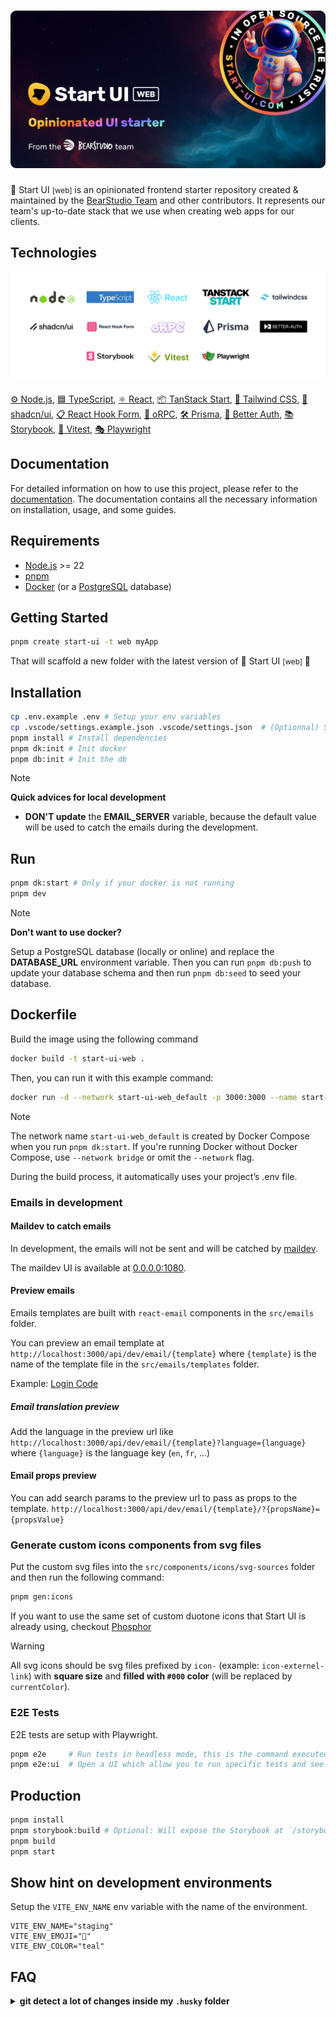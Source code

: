 <h1 align="center"><img src=".github/assets/thumbnail.png" alt="Start UI Web" /></h1>

🚀 Start UI <small>[web]</small> is an opinionated frontend starter repository created & maintained by the [BearStudio Team](https://www.bearstudio.fr/team) and other contributors.
It represents our team's up-to-date stack that we use when creating web apps for our clients.


## Technologies

<div align="center" style="margin: 0 0 16px 0"><img src=".github/assets/tech-logos.png" alt="Technologies logos of the starter" /></div>

[⚙️ Node.js](https://nodejs.org), [🟦 TypeScript](https://www.typescriptlang.org/), [⚛️ React](https://react.dev/), [📦 TanStack Start](https://tanstack.com/start), [💨 Tailwind CSS](https://tailwindcss.com/), [🧩 shadcn/ui](https://ui.shadcn.com/), [📋 React Hook Form](https://react-hook-form.com/), [🔌 oRPC](https://orpc.unnoq.com/), [🛠 Prisma](https://www.prisma.io/), [🔐 Better Auth](https://www.better-auth.com/), [📚 Storybook](https://storybook.js.org/), [🧪 Vitest](https://vitest.dev/), [🎭 Playwright](https://playwright.dev/)

## Documentation

For detailed information on how to use this project, please refer to the [documentation](https://docs.web.start-ui.com). The documentation contains all the necessary information on installation, usage, and some guides.

## Requirements

* [Node.js](https://nodejs.org) >= 22
* [pnpm](https://pnpm.io/)
* [Docker](https://www.docker.com/) (or a [PostgreSQL](https://www.postgresql.org/) database)

## Getting Started

```bash
pnpm create start-ui -t web myApp
```

That will scaffold a new folder with the latest version of 🚀 Start UI <small>[web]</small> 🎉

## Installation

```bash
cp .env.example .env # Setup your env variables
cp .vscode/settings.example.json .vscode/settings.json  # (Optionnal) Setup your VS Code
pnpm install # Install dependencies
pnpm dk:init # Init docker
pnpm db:init # Init the db
```

> [!NOTE]
> **Quick advices for local development**
> - **DON'T update** the **EMAIL_SERVER** variable, because the default value will be used to catch the emails during the development.

## Run

```bash
pnpm dk:start # Only if your docker is not running
pnpm dev
```

> [!NOTE]
> **Don't want to use docker?**
>
> Setup a PostgreSQL database (locally or online) and replace the **DATABASE_URL** environment variable. Then you can run `pnpm db:push` to update your database schema and then run `pnpm db:seed` to seed your database.

## Dockerfile 

Build the image using the following command 

```bash
docker build -t start-ui-web .
```
Then, you can run it with this example command:
```bash
docker run -d --network start-ui-web_default -p 3000:3000 --name start-ui-web-container start-ui-web
```

> [!NOTE]
> The network name `start-ui-web_default` is created by Docker Compose when you run `pnpm dk:start`. If you're running Docker without Docker Compose, use `--network bridge` or omit the `--network` flag.

During the build process, it automatically uses your project’s .env file.


### Emails in development

#### Maildev to catch emails

In development, the emails will not be sent and will be catched by [maildev](https://github.com/maildev/maildev).

The maildev UI is available at [0.0.0.0:1080](http://0.0.0.0:1080).

#### Preview emails

Emails templates are built with `react-email` components in the `src/emails` folder.

You can preview an email template at `http://localhost:3000/api/dev/email/{template}` where `{template}` is the name of the template file in the `src/emails/templates` folder.

Example: [Login Code](http://localhost:3000/api/dev/email/login-code)

##### Email translation preview

Add the language in the preview url like `http://localhost:3000/api/dev/email/{template}?language={language}` where `{language}` is the language key (`en`, `fr`, ...)

#### Email props preview

You can add search params to the preview url to pass as props to the template.
`http://localhost:3000/api/dev/email/{template}/?{propsName}={propsValue}`

### Generate custom icons components from svg files

Put the custom svg files into the `src/components/icons/svg-sources` folder and then run the following command:

```bash
pnpm gen:icons
```

If you want to use the same set of custom duotone icons that Start UI is already using, checkout
[Phosphor](https://phosphoricons.com/)

> [!WARNING]
> All svg icons should be svg files prefixed by `icon-` (example: `icon-externel-link`) with **square size** and **filled with `#000` color** (will be replaced by `currentColor`).

### E2E Tests

E2E tests are setup with Playwright.

```sh
pnpm e2e     # Run tests in headless mode, this is the command executed in CI
pnpm e2e:ui  # Open a UI which allow you to run specific tests and see test execution
```

## Production

```bash
pnpm install
pnpm storybook:build # Optional: Will expose the Storybook at `/storybook`
pnpm build
pnpm start
```

## Show hint on development environments

Setup the `VITE_ENV_NAME` env variable with the name of the environment.

```
VITE_ENV_NAME="staging"
VITE_ENV_EMOJI="🔬"
VITE_ENV_COLOR="teal"
```

## FAQ

<details><summary><strong>git detect a lot of changes inside my <code>.husky</code> folder</strong></summary>
<p>
You probably have updated your branch with lefthook installed instead of husky. Follow these steps to fix
your hooks issue:
<ul>
  <li><code>git config --unset core.hooksPath</code></li>
  <li><code>rm -rf ./.husky</code></li>
  <li><code>pnpm install</code></li>
</ul>

From now husky should have been removed; and lefthook should run your hooks correctly.
</p>
</details>
